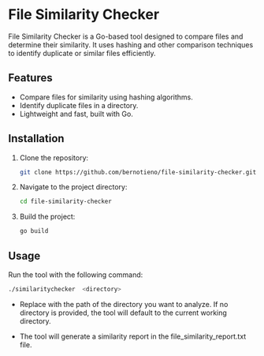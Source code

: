# File Similarity Checker

File Similarity Checker is a Go-based tool designed to compare files and determine their similarity. It uses hashing and other comparison techniques to identify duplicate or similar files efficiently.

## Features

- Compare files for similarity using hashing algorithms.
- Identify duplicate files in a directory.
- Lightweight and fast, built with Go.

## Installation

1. Clone the repository:
    ```bash
    git clone https://github.com/bernotieno/file-similarity-checker.git
    ```
2. Navigate to the project directory:
    ```bash
    cd file-similarity-checker
    ```
3. Build the project:
    ```bash
    go build
    ```

## Usage

Run the tool with the following command:
```bash
./similaritychecker  <directory>
```
* Replace <directory> with the path of the directory you want to analyze. If no directory is provided, the tool will default to the current working directory.

* The tool will generate a similarity report in the file_similarity_report.txt file.